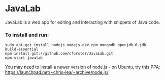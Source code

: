 JavaLab
===

JavaLab is a web app for editing and interacting with snippets of Java code.

### To install and run:

    sudo apt-get install nodejs nodejs-dev npm mongodb openjdk-6-jdk build-essential
    npm install git://github.com/cforster/JavaLab.git
    npm start javalab

You may need to install a newer version of node.js - on Ubuntu, try this PPA:
https://launchpad.net/~chris-lea/+archive/node.js/